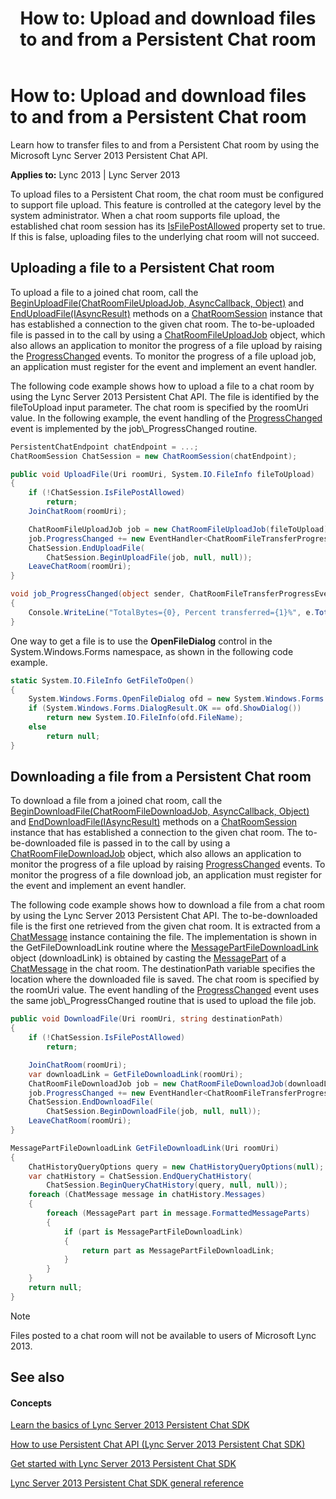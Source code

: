 ﻿---
title: 'How to: Upload and download files to and from a Persistent Chat room'
TOCTitle: 'How to: Upload and download files to and from a Persistent Chat room'
ms:assetid: b9ba6339-00bd-4a33-bad0-3f18178260cd
ms:mtpsurl: https://msdn.microsoft.com/en-us/library/Dn465909(v=office.15)
ms:contentKeyID: 57101435
ms.date: 07/24/2014
mtps_version: v=office.15
dev_langs:
- csharp
---

# How to: Upload and download files to and from a Persistent Chat room

Learn how to transfer files to and from a Persistent Chat room by using the Microsoft Lync Server 2013 Persistent Chat API.


**Applies to:** Lync 2013 | Lync Server 2013

To upload files to a Persistent Chat room, the chat room must be configured to support file upload. This feature is controlled at the category level by the system administrator. When a chat room supports file upload, the established chat room session has its [IsFilePostAllowed](https://msdn.microsoft.com/en-us/library/jj267250\(v=office.15\)) property set to true. If this is false, uploading files to the underlying chat room will not succeed.

## Uploading a file to a Persistent Chat room

To upload a file to a joined chat room, call the [BeginUploadFile(ChatRoomFileUploadJob, AsyncCallback, Object)](https://msdn.microsoft.com/en-us/library/jj266370\(v=office.15\)) and [EndUploadFile(IAsyncResult)](https://msdn.microsoft.com/en-us/library/jj266919\(v=office.15\)) methods on a [ChatRoomSession](https://msdn.microsoft.com/en-us/library/jj265925\(v=office.15\)) instance that has established a connection to the given chat room. The to-be-uploaded file is passed in to the call by using a [ChatRoomFileUploadJob](https://msdn.microsoft.com/en-us/library/jj265934\(v=office.15\)) object, which also allows an application to monitor the progress of a file upload by raising the [ProgressChanged](https://msdn.microsoft.com/en-us/library/jj266417\(v=office.15\)) events. To monitor the progress of a file upload job, an application must register for the event and implement an event handler.

The following code example shows how to upload a file to a chat room by using the Lync Server 2013 Persistent Chat API. The file is identified by the fileToUpload input parameter. The chat room is specified by the roomUri value. In the following example, the event handling of the [ProgressChanged](https://msdn.microsoft.com/en-us/library/jj266417\(v=office.15\)) event is implemented by the job\_ProgressChanged routine.

``` csharp
PersistentChatEndpoint chatEndpoint = ...;
ChatRoomSession ChatSession = new ChatRoomSession(chatEndpoint);

public void UploadFile(Uri roomUri, System.IO.FileInfo fileToUpload)
{
    if (!ChatSession.IsFilePostAllowed)
        return;
    JoinChatRoom(roomUri);

    ChatRoomFileUploadJob job = new ChatRoomFileUploadJob(fileToUpload);
    job.ProgressChanged += new EventHandler<ChatRoomFileTransferProgressEventArgs>(job_ProgressChanged);
    ChatSession.EndUploadFile(
        ChatSession.BeginUploadFile(job, null, null));
    LeaveChatRoom(roomUri);
}

void job_ProgressChanged(object sender, ChatRoomFileTransferProgressEventArgs e)
{
    Console.WriteLine("TotalBytes={0}, Percent transferred={1}%", e.TotalBytes, e.PercentTransferred);
}
```

One way to get a file is to use the **OpenFileDialog** control in the System.Windows.Forms namespace, as shown in the following code example.

``` csharp
static System.IO.FileInfo GetFileToOpen()
{
    System.Windows.Forms.OpenFileDialog ofd = new System.Windows.Forms.OpenFileDialog();
    if (System.Windows.Forms.DialogResult.OK == ofd.ShowDialog())
        return new System.IO.FileInfo(ofd.FileName);
    else
        return null;
}
```

## Downloading a file from a Persistent Chat room

To download a file from a joined chat room, call the [BeginDownloadFile(ChatRoomFileDownloadJob, AsyncCallback, Object)](https://msdn.microsoft.com/en-us/library/jj266877\(v=office.15\)) and [EndDownloadFile(IAsyncResult)](https://msdn.microsoft.com/en-us/library/jj267254\(v=office.15\)) methods on a [ChatRoomSession](https://msdn.microsoft.com/en-us/library/jj265925\(v=office.15\)) instance that has established a connection to the given chat room. The to-be-downloaded file is passed in to the call by using a [ChatRoomFileDownloadJob](https://msdn.microsoft.com/en-us/library/jj266867\(v=office.15\)) object, which also allows an application to monitor the progress of a file upload by raising [ProgressChanged](https://msdn.microsoft.com/en-us/library/jj265868\(v=office.15\)) events. To monitor the progress of a file download job, an application must register for the event and implement an event handler.

The following code example shows how to download a file from a chat room by using the Lync Server 2013 Persistent Chat API. The to-be-downloaded file is the first one retrieved from the given chat room. It is extracted from a [ChatMessage](https://msdn.microsoft.com/en-us/library/jj266914\(v=office.15\)) instance containing the file. The implementation is shown in the GetFileDownloadLink routine where the [MessagePartFileDownloadLink](https://msdn.microsoft.com/en-us/library/jj265937\(v=office.15\)) object (downloadLink) is obtained by casting the [MessagePart](https://msdn.microsoft.com/en-us/library/jj265942\(v=office.15\)) of a [ChatMessage](https://msdn.microsoft.com/en-us/library/jj266914\(v=office.15\)) in the chat room. The destinationPath variable specifies the location where the downloaded file is saved. The chat room is specified by the roomUri value. The event handling of the [ProgressChanged](https://msdn.microsoft.com/en-us/library/jj265868\(v=office.15\)) event uses the same job\_ProgressChanged routine that is used to upload the file job.

``` csharp
public void DownloadFile(Uri roomUri, string destinationPath)
{
    if (!ChatSession.IsFilePostAllowed)
        return;

    JoinChatRoom(roomUri);
    var downloadLink = GetFileDownloadLink(roomUri);
    ChatRoomFileDownloadJob job = new ChatRoomFileDownloadJob(downloadLink, destinationPath);
    job.ProgressChanged += new EventHandler<ChatRoomFileTransferProgressEventArgs>(job_ProgressChanged);
    ChatSession.EndDownloadFile(
        ChatSession.BeginDownloadFile(job, null, null));
    LeaveChatRoom(roomUri);
}

MessagePartFileDownloadLink GetFileDownloadLink(Uri roomUri)
{
    ChatHistoryQueryOptions query = new ChatHistoryQueryOptions(null);            
    var chatHistory = ChatSession.EndQueryChatHistory(
        ChatSession.BeginQueryChatHistory(query, null, null));
    foreach (ChatMessage message in chatHistory.Messages)
    {
        foreach (MessagePart part in message.FormattedMessageParts)
        {
            if (part is MessagePartFileDownloadLink)
            {
                return part as MessagePartFileDownloadLink;
            }
        }
    }
    return null;
}
```


> [!NOTE]
> <P>Files posted to a chat room will not be available to users of Microsoft Lync 2013.</P>



## See also

#### Concepts

[Learn the basics of Lync Server 2013 Persistent Chat SDK](learn-the-basics-of-lync-server-2013-persistent-chat-sdk.md)

[How to use Persistent Chat API (Lync Server 2013 Persistent Chat SDK)](how-to-use-persistent-chat-api-lync-server-2013-persistent-chat-sdk.md)

[Get started with Lync Server 2013 Persistent Chat SDK](get-started-with-lync-server-2013-persistent-chat-sdk.md)

[Lync Server 2013 Persistent Chat SDK general reference](lync-server-2013-persistent-chat-sdk-general-reference.md)

